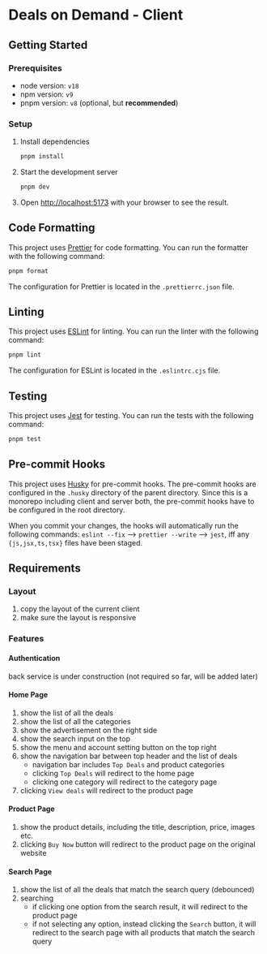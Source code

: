 # Deals on Demand - Client

## Getting Started

### Prerequisites

- node version: `v18`
- npm version: `v9`
- pnpm version: `v8` (optional, but **recommended**)

### Setup

1. Install dependencies

   ```bash
   pnpm install
   ```

2. Start the development server

   ```bash
   pnpm dev
   ```

3. Open [http://localhost:5173](http://localhost:5173) with your browser to see the result.

## Code Formatting

This project uses [Prettier](https://prettier.io/) for code formatting. You can run the formatter with the following command:

```bash
pnpm format
```

The configuration for Prettier is located in the `.prettierrc.json` file.

## Linting

This project uses [ESLint](https://eslint.org/) for linting. You can run the linter with the following command:

```bash
pnpm lint
```

The configuration for ESLint is located in the `.eslintrc.cjs` file.

## Testing

This project uses [Jest](https://jestjs.io/) for testing. You can run the tests with the following command:

```bash
pnpm test
```

## Pre-commit Hooks

This project uses [Husky](https://typicode.github.io/husky/#/) for pre-commit hooks. The pre-commit hooks are configured in the `.husky` directory of the parent directory. Since this is a monorepo including client and server both, the pre-commit hooks have to be configured in the root directory.

When you commit your changes, the hooks will automatically run the following commands: `eslint --fix` --> `prettier --write` --> `jest`, iff any `{js,jsx,ts,tsx}` files have been staged.

## Requirements

### Layout

1. copy the layout of the current client
2. make sure the layout is responsive

### Features

#### Authentication

back service is under construction (not required so far, will be added later)

#### Home Page

1. show the list of all the deals
2. show the list of all the categories
3. show the advertisement on the right side
4. show the search input on the top
5. show the menu and account setting button on the top right
6. show the navigation bar between top header and the list of deals
   - navigation bar includes `Top Deals` and product categories
   - clicking `Top Deals` will redirect to the home page
   - clicking one category will redirect to the category page
7. clicking `View deals` will redirect to the product page

#### Product Page

1. show the product details, including the title, description, price, images etc.
2. clicking `Buy Now` button will redirect to the product page on the original website

#### Search Page

1. show the list of all the deals that match the search query (debounced)
2. searching
   - if clicking one option from the search result, it will redirect to the product page
   - if not selecting any option, instead clicking the `Search` button, it will redirect to the search page with all products that match the search query
